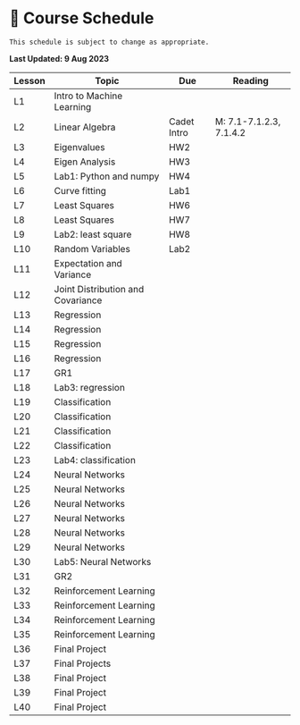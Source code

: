 # 📆 Course Schedule

```{note}
This schedule is subject to change as appropriate.
```
**Last Updated: 9 Aug 2023**

**Lesson**|  **Topic**                        | **Due**            | **Reading**
----------|-----------------------------------|--------------------|-----------------
 L1       | Intro to Machine Learning         |                    |           
 L2       | Linear Algebra                    | Cadet Intro        | M: 7.1-7.1.2.3, 7.1.4.2           
 L3       | Eigenvalues                       | HW2                |           
 L4       | Eigen Analysis                    | HW3                |           
 L5       | Lab1: Python and numpy            | HW4                |           
 L6       | Curve fitting                     | Lab1               |           
 L7       | Least Squares                     | HW6                |           
 L8       | Least Squares                     | HW7                |           
 L9       | Lab2: least square                | HW8                |           
 L10      | Random Variables                  | Lab2               |    
 L11      | Expectation and Variance          |                    |    
 L12      | Joint Distribution and Covariance |                    |    
 L13      | Regression                        |                    |    
 L14      | Regression                        |                    |    
 L15      | Regression                        |                    |    
 L16      | Regression                        |                    |    
 L17      | GR1                               |                    |    
 L18      | Lab3: regression                  |                    |    
 L19      | Classification                    |                |    
 L20      | Classification                    |                |    
 L21      | Classification                    |                |    
 L22      | Classification                    |                |    
 L23      | Lab4: classification              |                |    
 L24      | Neural Networks                   |                |    
 L25      | Neural Networks                   |                |    
 L26      | Neural Networks                   |                |    
 L27      | Neural Networks                   |                |    
 L28      | Neural Networks                   |                |    
 L29      | Neural Networks                   |                |   
 L30      | Lab5: Neural Networks             |                |
 L31      | GR2                               |                |
 L32      | Reinforcement Learning            |                |
 L33      | Reinforcement Learning            |                |
 L34      | Reinforcement Learning            |                |
 L35      | Reinforcement Learning            |                |
 L36      | Final Project                     |                |
 L37      | Final Projects                    |                |
 L38      | Final Project                     |                |
 L39      | Final Project                     |                |
 L40      | Final Project                     |                |
